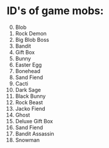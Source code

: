 # ID's of game mobs:
0. Blob
1. Rock Demon
2. Big Blob Boss
3. Bandit
4. Gift Box
5. Bunny
6. Easter Egg
7. Bonehead
8. Sand Fiend
9. Cacti
10. Dark Sage
11. Black Bunny
12. Rock Beast
13. Jacko Fiend
14. Ghost
15. Deluxe Gift Box
16. Sand Fiend
17. Bandit Assassin
18. Snowman
